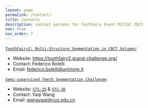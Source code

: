 ```yaml
---
layout: page
permalink: /contact/
title: Contacts
description: contact persons for TootFairy Event MICCAI 2023
nav: true
nav_order: 7
---
```


[`ToothFairy2: Multi-Structure Segmentation in CBCT Volumes`](https://toothfairy2.grand-challenge.org/):
- Website: https://toothfairy2.grand-challenge.org/
- Contact: Federico Bolelli
- Email: federico.bolelli@unimore.it

[`Semi-supervised Teeth Segmentation Challenge`](https://zenodo.org/record/7840021#.ZGea-3ZByUm):
- Website: [`STS-2D`](https://tianchi.aliyun.com/competition/entrance/532086/introduction) & [`STS-3D`](https://tianchi.aliyun.com/competition/entrance/532087/introduction)
- Contact: Yaqi Wang
- Email: wangyaqi@cuz.edu.cn
